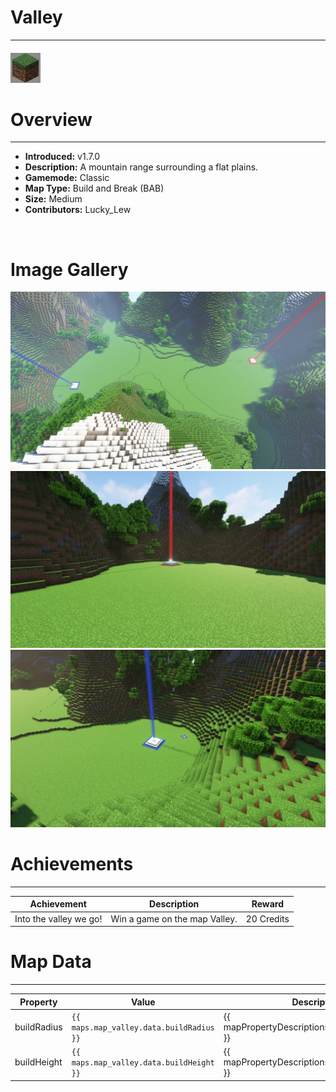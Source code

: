 # Valley

---

#### ![valleyicon](../assets/icons/maps/valley-icon.jpg)

# Overview

---

- **Introduced:** v1.7.0
- **Description:** A mountain range surrounding a flat plains.
- **Gamemode:** Classic
- **Map Type:** Build and Break (BAB)
- **Size:** Medium
- **Contributors:** Lucky_Lew

<br />

# Image Gallery

![Valley - Beacon](../assets/maps/valley/valley-overview.jpg)
![Valley - Red Base](../assets/maps/valley/valley-redbase.jpg)
![Valley - Blue Base](../assets/maps/valley/valley-bluebase.jpg)

# Achievements

---

| Achievement            | Description                   | Reward     |
| ---------------------- | ----------------------------- | ---------- |
| Into the valley we go! | Win a game on the map Valley. | 20 Credits |

# Map Data

---

| Property    | Value                                    | Description                                       |
| ----------- | ---------------------------------------- | ------------------------------------------------- |
| buildRadius | `{{ maps.map_valley.data.buildRadius }}` | {{ mapPropertyDescriptions.buildRadius.classic }} |
| buildHeight | `{{ maps.map_valley.data.buildHeight }}` | {{ mapPropertyDescriptions.buildHeight.classic }} |
